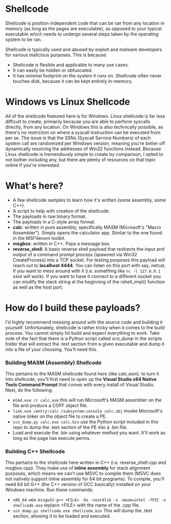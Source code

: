 # Shellcode
Shellcode is position independent code that can be ran from any location
in memory (as long as the pages are executable), as opposed to your 
typical executable which needs to undergo several steps taken by the 
operating system to be ran. 

Shellcode is typically used and abused by exploit and malware developers 
for various malicious purposes. This is because:
- Shellcode is flexible and applicable to many use cases.
- It can easily be hidden or obfuscated.
- It has minimal footprint on the system it runs on.
  Shellcode often never touches disk, because it can be kept entirely in-memory.

# Windows vs Linux Shellcode
All of the shellcode featured here is for Windows. Linux shellcode is far less difficult to create, primarily because you are able to perform syscalls directly, from any location. On Windows this is also technically possible, as there's no restriction on where a syscall instruction can be executed from per se. The issue is that the SSNs (Syscall Service Numbers) of each system call are randomized per Windows version, meaning you're better off dynamically resolving the addresses of Win32 functions instead. Because Linux shellcode is tremendously simple to create by comparison, I opted to not bother including any, but there are plenty of resources on that topic online if you're interested.

# What's here?
- A few shellcode samples to learn how it's written (some assembly, some C++).
- A script to help with creation of the shellcode.
- The payloads in raw binary format.
- The payloads in a C-style array format.
- **calc**: written in pure assembly, specifically MASM (Microsoft's "Macro Assembler"). Simply opens the calculator app. Similar to the one found in the MSFVenom toolkit.
- **msgbox**: written in C++. Pops a message box.
- **reverse_shell**: A basic reverse shell payload that redirects the input and output of a command prompt process (spawned via Win32 CreateProcess) into a TCP socket. For testing purposes this payload will reach out to **localhost 4444**. You can listen on this port with say, netcat, if you want to mess around with it (i.e. something like `nc -l 127.0.0.1 4444` will work). If you want to have it connect to a different socket you can modify the stack string at the beginning of the rshell_impl() function as well as the host port.

# How do I build these payloads?
I'd highly recommend messing around with the source code and building it yourself. Unfortunately, shellcode is rather tricky when it comes to the build process. You cannot simply hit build and expect everything to work. Take note of the fact that there is a Python script called _scn_dump_ in the scripts folder that will extract the .text section from a given executable and dump it into a file of your choosing. You'll need this.

### Building MASM (Assembly) Shellcode
This pertains to the MASM shellcode found here (like calc.asm). to turn it into shellcode, you'll first need to open up the **Visual Studio x64 Native Tools Command Prompt** that comes with every install of Visual Studio. Next, do the following:
- `ml64.exe /c calc.asm` this will run Microsoft's MASM assembler on the file and produce a COFF object file.
- `link.exe /entry:calc /subsystem:console calc.obj` invoke Microsoft's native linker on the object file to create a PE.
- `scn_dump.py calc.exe calc.bin` use the Python script included in this repo to dump the .text section of the PE into a .bin file. 
- Load and execute the .bin using whatever method you want. It'll work as long as the page has execute perms.

### Building C++ Shellcode
This pertains to the shellcode here written in C++ (i.e. reverse_shell.cpp and msgbox.cpp). They make use of **inline assembly** for stack alignment purposes, which means we can't use MSVC to compile them (MSVC does not natively support inline assembly for 64 bit programs). To compile, you'll need 64 bit G++ (the C++ version of GCC basically) installed on your Windows machine. Run these commands:
- `x86_64-w64-mingw32-g++ <FILE> -Os -nostdlib -s -masm=intel -fPIC -o shellcode.exe` replace \<FILE\> with the name of the .cpp file.
- `scn_dump.py shellcode.exe shellcode.bin` This will dump the .text section, allowing it to be loaded and executed.


